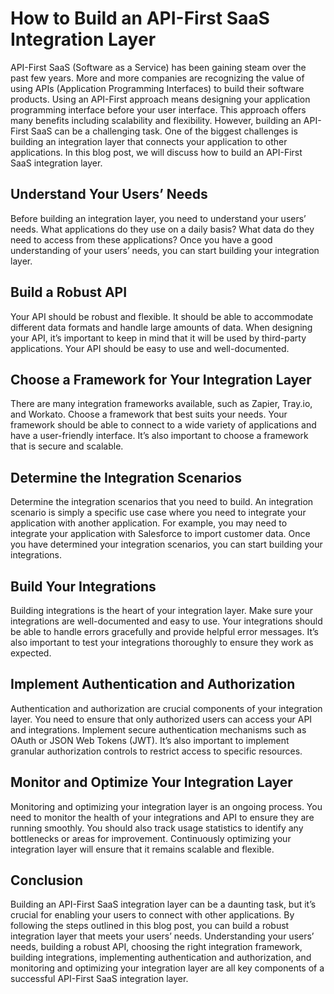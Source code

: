# How to Build an API-First SaaS Integration Layer

API-First SaaS (Software as a Service) has been gaining steam over the past few years. More and more companies are recognizing the value of using APIs (Application Programming Interfaces) to build their software products. Using an API-First approach means designing your application programming interface before your user interface. This approach offers many benefits including scalability and flexibility. However, building an API-First SaaS can be a challenging task. One of the biggest challenges is building an integration layer that connects your application to other applications. In this blog post, we will discuss how to build an API-First SaaS integration layer.

## Understand Your Users’ Needs

Before building an integration layer, you need to understand your users’ needs. What applications do they use on a daily basis? What data do they need to access from these applications? Once you have a good understanding of your users’ needs, you can start building your integration layer.

## Build a Robust API

Your API should be robust and flexible. It should be able to accommodate different data formats and handle large amounts of data. When designing your API, it’s important to keep in mind that it will be used by third-party applications. Your API should be easy to use and well-documented.

## Choose a Framework for Your Integration Layer

There are many integration frameworks available, such as Zapier, Tray.io, and Workato. Choose a framework that best suits your needs. Your framework should be able to connect to a wide variety of applications and have a user-friendly interface. It’s also important to choose a framework that is secure and scalable.

## Determine the Integration Scenarios

Determine the integration scenarios that you need to build. An integration scenario is simply a specific use case where you need to integrate your application with another application. For example, you may need to integrate your application with Salesforce to import customer data. Once you have determined your integration scenarios, you can start building your integrations.

## Build Your Integrations

Building integrations is the heart of your integration layer. Make sure your integrations are well-documented and easy to use. Your integrations should be able to handle errors gracefully and provide helpful error messages. It’s also important to test your integrations thoroughly to ensure they work as expected.

## Implement Authentication and Authorization

Authentication and authorization are crucial components of your integration layer. You need to ensure that only authorized users can access your API and integrations. Implement secure authentication mechanisms such as OAuth or JSON Web Tokens (JWT). It’s also important to implement granular authorization controls to restrict access to specific resources.

## Monitor and Optimize Your Integration Layer

Monitoring and optimizing your integration layer is an ongoing process. You need to monitor the health of your integrations and API to ensure they are running smoothly. You should also track usage statistics to identify any bottlenecks or areas for improvement. Continuously optimizing your integration layer will ensure that it remains scalable and flexible.

## Conclusion

Building an API-First SaaS integration layer can be a daunting task, but it’s crucial for enabling your users to connect with other applications. By following the steps outlined in this blog post, you can build a robust integration layer that meets your users’ needs. Understanding your users’ needs, building a robust API, choosing the right integration framework, building integrations, implementing authentication and authorization, and monitoring and optimizing your integration layer are all key components of a successful API-First SaaS integration layer.